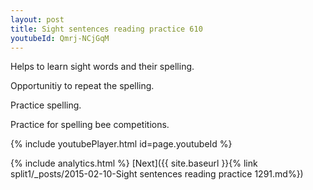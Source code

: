 ```yaml
---
layout: post
title: Sight sentences reading practice 610
youtubeId: Qmrj-NCjGqM
---
```

 
 
Helps to learn sight words and their spelling.

Opportunitiy to repeat the spelling. 

Practice spelling. 
 
Practice for spelling bee competitions. 
 
{% include youtubePlayer.html id=page.youtubeId %}
 
 
{% include analytics.html %} 
[Next]({{ site.baseurl }}{% link  split1/_posts/2015-02-10-Sight sentences reading practice 1291.md%})
 
